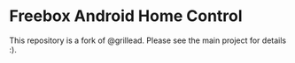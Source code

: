 # Freebox Android Home Control

This repository is a fork of @grillead. Please see the main project for details :).